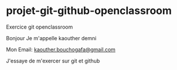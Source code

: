 # projet-git-github-openclassroom
Exercice git openclassroom

Bonjour Je m'appelle kaouther demni 

Mon Email: kaouther.bouchogafa@gmail.com

J'essaye de m'exercer sur git et github
